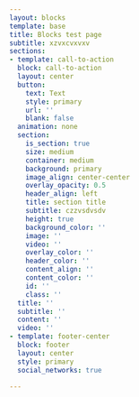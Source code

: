 ```yaml
---
layout: blocks
template: base
title: Blocks test page
subtitle: xzvxcvxvxv
sections:
- template: call-to-action
  block: call-to-action
  layout: center
  button:
    text: Text
    style: primary
    url: ''
    blank: false
  animation: none
  section:
    is_section: true
    size: medium
    container: medium
    background: primary
    image_align: center-center
    overlay_opacity: 0.5
    header_align: left
    title: section title
    subtitle: czzvsdvsdv
    height: true
    background_color: ''
    image: ''
    video: ''
    overlay_color: ''
    header_color: ''
    content_align: ''
    content_color: ''
    id: ''
    class: ''
  title: ''
  subtitle: ''
  content: ''
  video: ''
- template: footer-center
  block: footer
  layout: center
  style: primary
  social_networks: true

---
```

